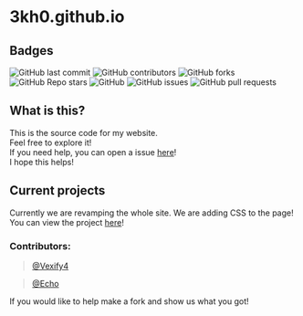 # 3kh0.github.io<br>

## Badges<br>

<p>
<img alt="GitHub last commit" src="https://img.shields.io/github/last-commit/3kh0/3kh0.github.io?color=red&label=Lastest%20commit&logo=github">
<img alt="GitHub contributors" src="https://img.shields.io/github/contributors/3kh0/3kh0.github.io?color=purple&label=Contributors&logo=github">
<img alt="GitHub forks" src="https://img.shields.io/github/forks/3kh0/3kh0.github.io?label=Forks&logo=github">
<img alt="GitHub Repo stars" src="https://img.shields.io/github/stars/3kh0/3kh0.github.io?color=yellow&label=Stars&logo=github">
<img alt="GitHub" src="https://img.shields.io/github/license/3kh0/3kh0.github.io?label=License&logo=github">
<img alt="GitHub issues" src="https://img.shields.io/github/issues/3kh0/3kh0.github.io?label=Issues&logo=github">
<img alt="GitHub pull requests" src="https://img.shields.io/github/issues-pr/3kh0/3kh0.github.io?color=yellow&label=Pull%20Requests&logo=github">
  </p>

## What is this?

This is the source code for my website. <br>
Feel free to explore it! <br>
If you need help, you can open a issue [here](https://github.com/3kh0/3kh0.github.io/issues/new)!<br>
I hope this helps!<br>

## Current projects

Currently we are revamping the whole site. We are adding CSS to the page!<br>
You can view the project [here](https://github.com/3kh0/3kh0.github.io/projects/1)!

### Contributors:
> [@Vexify4](https://github.com/Vexify4)

> [@Echo](https://github.com/3kh0)

If you would like to help make a fork and show us what you got!
